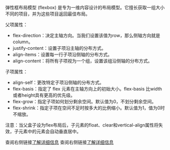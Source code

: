 弹性框布局模型 (flexbox) 是专为一维内容设计的布局模型。它擅长获取一组大小不同的项目，并为这些项目返回最佳布局。 
 
父项属性：  
* flex-direction：决定主轴方向。当我们设置该值为row，那么侧轴方向就是column。
* justify-content：设置子项沿主轴的分布方式。
* align-items：设置每一行子项沿侧轴的分布方式。
* align-content：将所有子项视为一个组，设置该组沿侧轴的分布方式。  

子项属性：  
* align-self：更改特定子项沿侧轴的分布方式。
* flex-basis：指定了 flex 元素在主轴方向上的初始大小。flex-basis 比width或者height具有更高的优先级。
* flex-grow：指定子项如何划分剩余空间。默认值为0，不划分剩余空间。
* flex-shrink：指定子项在空间不足时按多大的比例缩小。默认值为1，值为0时不缩放。

注意：当父盒子设为flex布局后，子元素的float、clear和vertical-align属性将失效，子元素中的元素会自动垂直居中。

查阅右侧链接[了解详细信息](https://www.joshwcomeau.com/css/interactive-guide-to-flexbox/)
查阅右侧链接[了解详细信息](https://web.dev/learn/css/flexbox/)